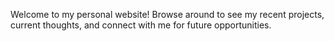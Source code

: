 Welcome to my personal website! Browse around to see my recent projects, current thoughts, and connect with me for future opportunities.
